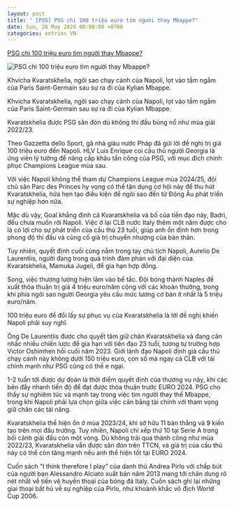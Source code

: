 ```yaml
---
layout: post
title: " [PSG] PSG chi 100 triệu euro tìm người thay Mbappe?"
date: Sun, 26 May 2024 00:00:00 +0700
categories: entries VN
---
```

[PSG chi 100 triệu euro tìm người thay Mbappe?](https://znews.vn/psg-chi-100-trieu-euro-tim-nguoi-thay-mbappe-post1477478.html)

![PSG chi 100 triệu euro tìm người thay Mbappe?](https://photo.znews.vn/w1250/Uploaded/sotnzt/2024_05_25/GettyImages_1985361513.jpg)

Khvicha Kvaratskhelia, ngôi sao chạy cánh của Napoli, lọt vào tầm ngắm của Paris Saint-Germain sau sự ra đi của Kylian Mbappe.

Khvicha Kvaratskhelia, ngôi sao chạy cánh của Napoli, lọt vào tầm ngắm của Paris Saint-Germain sau sự ra đi của Kylian Mbappe.

Kvaratskhelia được PSG săn đón dù không thi đấu bùng nổ như mùa giải 2022/23.

Theo Gazzetta dello Sport, gã nhà giàu nước Pháp đã gửi lời đề nghị trị giá 100 triệu euro đến Napoli. HLV Luis Enrique coi cầu thủ người Georgia là ứng viên lý tưởng để nâng cấp khâu tấn công của PSG, với mục đích chinh phục Champions League mùa sau.

Với việc Napoli không thể tham dự Champions League mùa 2024/25, đội chủ sân Parc des Princes hy vọng có thể tận dụng cơ hội này để thu hút Kvaratskhelia, hứa hẹn tạo điều kiện để ngôi sao đến từ Đông Âu phát triển sự nghiệp hơn nữa.

Mặc dù vậy, Goal khẳng định cả Kvaratskhelia và bố của tiền đạo này, Badri, đều chưa muốn rời Napoli. Việc ở lại CLB nước Italy thêm một năm được cho là có lợi cho sự phát triển của cầu thủ 23 tuổi, giúp anh ổn định hơn trong phong độ thi đấu và củng cố giá trị chuyển nhượng của bản thân.

Tuy nhiên, quyết định cuối cùng nằm trong tay chủ tịch Napoli, Aurelio De Laurentiis, người đang trong quá trình đàm phán với đại diện của Kvaratskhelia, Mamuka Jugeli, để gia hạn hợp đồng.

Song, việc thương lượng hiện lâm vào bế tắc. Đội bóng thành Naples đề xuất thỏa thuận trị giá 4 triệu euro/năm cộng với các khoản thưởng, trong khi phía ngôi sao người Georgia yêu cầu mức lương cơ bản ít nhất là 5 triệu euro/năm.

100 triệu euro để đổi lấy sự phục vụ của Kvaratskhelia là lời đề nghị khiến Napoli phải suy nghĩ.

Ông De Laurentiis được cho quyết tâm giữ chân Kvaratskhelia và đang cân nhắc nhiều chiến lược để gia hạn với tiền đạo 23 tuổi, tương tự trường hợp Victor Oshimhen hồi cuối năm 2023. Giới lãnh đạo Napoli định giá cầu thủ chạy cánh này không dưới 150 triệu euro, con số mà ngay cả CLB với tài chính mạnh như PSG cũng có thể e ngại.

1-2 tuần tới được dự đoán là thời điểm quyết định của thương vụ này, khi các bên đẩy nhanh tiến độ để đạt được thỏa thuận trước EURO 2024. PSG cho thấy sự nghiêm túc và mạnh tay trong việc tìm người thay thế Mbappe, trong khi Napoli phải lựa chọn giữa việc cân bằng tài chính với tham vọng giữ chân các tài năng.

Kvaratskhelia thể hiện ổn ở mùa 2023/24, khi sở hữu 11 bàn thắng và 9 kiến tạo trên mọi đấu trường. Tuy nhiên, Napoli chỉ xếp thứ 10 tại Serie A trong bối cảnh giải đấu còn một vòng. Dù không trải qua thành công như mùa 2022/23, Kvaratskhelia vẫn được săn đón trên TTCN, và giá trị của cầu thủ này có thể còn tăng mạnh nếu anh thể hiện tốt tại EURO 2024.

Cuốn sách “I think therefore I play” của danh thủ Andrea Pirlo với chấp bút của người bạn Alessandro Alciato xuất bản năm 2013 mang tới chân dung rõ nét nhất về tiền vệ huyền thoại của bóng đá Italy. Cuốn sách ghi lại những giai thoại bất hủ về sự nghiệp của Pirlo, như khoảnh khắc vô địch World Cup 2006.

